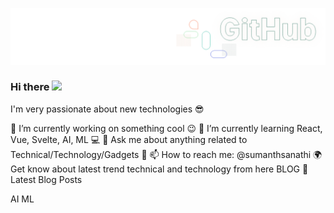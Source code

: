 ![](banner.png)

### Hi there <a href="https://www.gautamkrishnar.com/"><img src="https://media.giphy.com/media/hvRJCLFzcasrR4ia7z/giphy.gif" width="25px"></a>

I'm very passionate about new technologies 😎

🔭 I’m currently working on something cool 😉
🌱 I’m currently learning React, Vue, Svelte, AI, ML 💻
💬 Ask me about anything related to Technical/Technology/Gadgets 📱
📫 How to reach me: @sumanthsanathi
🌍 Get know about latest trend technical and technology from here BLOG
📕 Latest Blog Posts

AI ML
